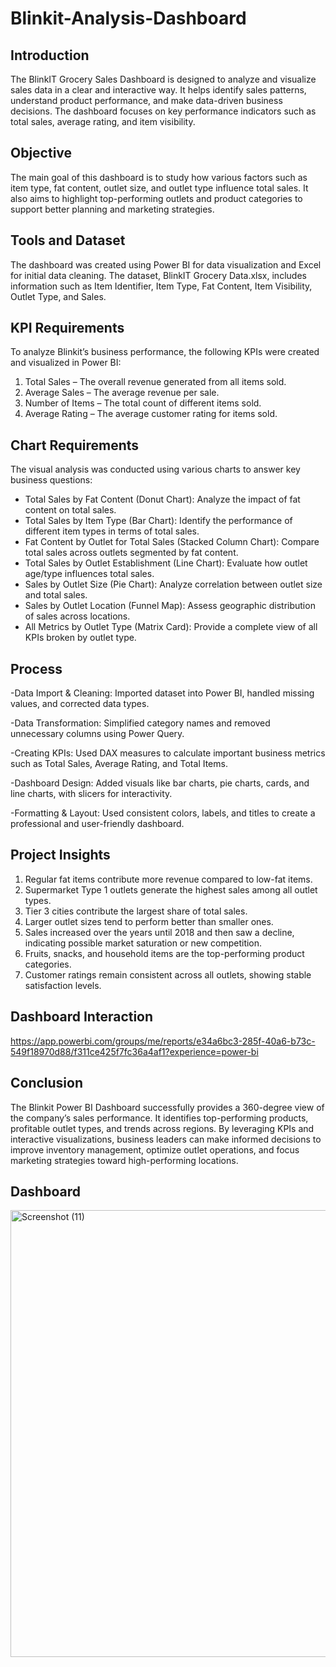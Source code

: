 # Blinkit-Analysis-Dashboard
## Introduction

The BlinkIT Grocery Sales Dashboard is designed to analyze and visualize sales data in a clear and interactive way. It helps identify sales patterns, understand product performance, and make data-driven business decisions. The dashboard focuses on key performance indicators such as total sales, average rating, and item visibility.

## Objective

The main goal of this dashboard is to study how various factors such as item type, fat content, outlet size, and outlet type influence total sales. It also aims to highlight top-performing outlets and product categories to support better planning and marketing strategies.

## Tools and Dataset

The dashboard was created using Power BI for data visualization and Excel for initial data cleaning. The dataset, BlinkIT Grocery Data.xlsx, includes information such as Item Identifier, Item Type, Fat Content, Item Visibility, Outlet Type, and Sales.

## KPI Requirements
To analyze Blinkit’s business performance, the following KPIs were created and visualized in Power BI:
1. Total Sales – The overall revenue generated from all items sold.
2. Average Sales – The average revenue per sale.
3. Number of Items – The total count of different items sold.
4. Average Rating – The average customer rating for items sold.
   
## Chart Requirements
The visual analysis was conducted using various charts to answer key business questions:
- Total Sales by Fat Content (Donut Chart): Analyze the impact of fat content on total sales.
- Total Sales by Item Type (Bar Chart): Identify the performance of different item types in terms of total sales.
- Fat Content by Outlet for Total Sales (Stacked Column Chart): Compare total sales across outlets segmented by fat content.
- Total Sales by Outlet Establishment (Line Chart): Evaluate how outlet age/type influences total sales.
- Sales by Outlet Size (Pie Chart): Analyze correlation between outlet size and total sales.
- Sales by Outlet Location (Funnel Map): Assess geographic distribution of sales across locations.
- All Metrics by Outlet Type (Matrix Card): Provide a complete view of all KPIs broken by outlet type.
## Process

-Data Import & Cleaning: Imported dataset into Power BI, handled missing values, and corrected data types.

-Data Transformation: Simplified category names and removed unnecessary columns using Power Query.

-Creating KPIs: Used DAX measures to calculate important business metrics such as Total Sales, Average Rating, and Total Items.

-Dashboard Design: Added visuals like bar charts, pie charts, cards, and line charts, with slicers for interactivity.

-Formatting & Layout: Used consistent colors, labels, and titles to create a professional and user-friendly dashboard.

## Project Insights
1. Regular fat items contribute more revenue compared to low-fat items.
2. Supermarket Type 1 outlets generate the highest sales among all outlet types.
3. Tier 3 cities contribute the largest share of total sales.
4. Larger outlet sizes tend to perform better than smaller ones.
5. Sales increased over the years until 2018 and then saw a decline, indicating possible market saturation or new competition.
6. Fruits, snacks, and household items are the top-performing product categories.
7. Customer ratings remain consistent across all outlets, showing stable satisfaction levels.

## Dashboard Interaction 
https://app.powerbi.com/groups/me/reports/e34a6bc3-285f-40a6-b73c-549f18970d88/f311ce425f7fc36a4af1?experience=power-bi

## Conclusion
The Blinkit Power BI Dashboard successfully provides a 360-degree view of the company’s sales performance. It identifies top-performing products, profitable outlet types, and trends across regions. By leveraging KPIs and interactive visualizations, business leaders can make informed decisions to improve inventory management, optimize outlet operations, and focus marketing strategies toward high-performing locations.

## Dashboard
<img width="1325" height="715" alt="Screenshot (11)" src="https://github.com/user-attachments/assets/65c35bdd-af0b-4d01-b4a1-8197035473af" />






